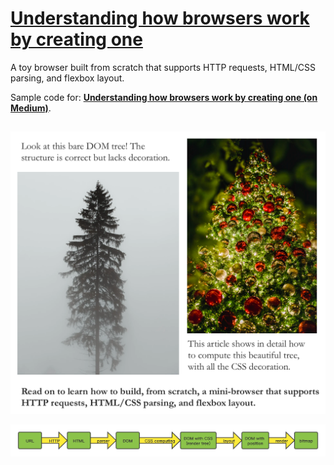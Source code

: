 # **[Understanding how browsers work by creating one](https://medium.com/jobpal-dev/understanding-how-browsers-work-by-creating-one-9aa63a32851e)**

A toy browser built from scratch that supports HTTP requests, HTML/CSS parsing, and flexbox layout. 

Sample code for: **[Understanding how browsers work by creating one (on Medium)](https://medium.com/jobpal-dev/understanding-how-browsers-work-by-creating-one-9aa63a32851e)**.

##

![preview](./images/trees.png)


![steps](./images/mini-browser-steps.png)
